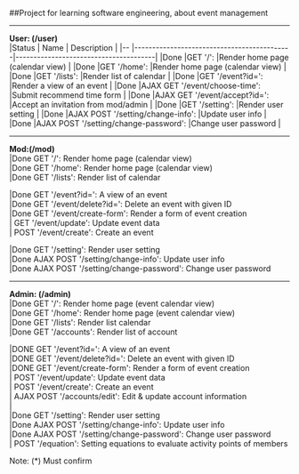 
##Project for learning software engineering, about event management
***
**User:	(/user)**  
|Status    | Name 					| Description 				|
|--    	   |--------------------------------------------|---------------------------------------|
|Done	   |GET '/': 					|Render home page (calendar view)  	|
|Done	   |GET '/home': 				|Render home page (calendar view)  	|
|Done	   |GET '/lists': 				|Render list of calendar		| 
|Done	   |GET '/event?id=': 				|Render a view of an event  		|
|Done	   |AJAX GET '/event/choose-time':		|Submit recommend time form  		|
|Done	   |AJAX GET '/event/accept?id=':		|Accept an invitation from mod/admin  	|
|Done	   |GET '/setting':				|Render user setting  			|
|Done	   |AJAX POST '/setting/change-info':		|Update user info  			|
|Done	   |AJAX POST '/setting/change-password':	|Change user password  			|
***
**Mod:(/mod)**  
|Done	GET '/': 					Render home page (calendar view)  
|Done	GET '/home': 					Render home page (calendar view)  
|Done	GET '/lists': 					Render list of calendar  
	
|Done	GET '/event?id=': 				A view of an event  
|Done	GET '/event/delete?id=':			Delete an event with given ID  
|Done	GET '/event/create-form':			Render a form of event creation  
|	GET '/event/update':				Update event data  
|	POST '/event/create':				Create an event  

|Done	GET '/setting':					Render user setting  
|Done	AJAX POST '/setting/change-info':		Update user info  
|Done	AJAX POST '/setting/change-password':		Change user password  
***
**Admin: (/admin)**  
|Done	GET '/': 					Render home page (event calendar view)  
|Done	GET '/home': 					Render home page (event calendar view)  
|Done	GET '/lists': 					Render list calendar  
|Done	GET '/accounts':				Render list of account  
	
|DONE	GET '/event?id=': 				A view of an event  
|DONE	GET '/event/delete?id=':			Delete an event with given ID  
|DONE	GET '/event/create-form':			Render a form of event creation  
|      	POST '/event/update':				Update event data  
|      	POST '/event/create':				Create an event  
|     	AJAX POST '/accounts/edit':			Edit & update account information  
|     	
|Done	GET '/setting':					Render user setting  
|Done	AJAX POST '/setting/change-info':		Update user info  
|Done	AJAX POST '/setting/change-password':		Change user password  
|	POST '/equation':				Setting equations to evaluate activity points of members  

Note: (*) Must confirm  
